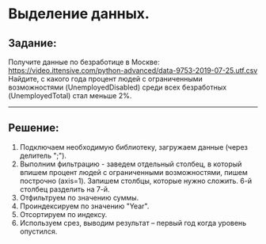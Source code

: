 # Выделение данных.
## Задание:
Получите данные по безработице в Москве:
https://video.ittensive.com/python-advanced/data-9753-2019-07-25.utf.csv
Найдите, с какого года процент людей с ограниченными возможностями (UnemployedDisabled) среди всех безработных (UnemployedTotal) стал меньше 2%.
___
## Решение:
1) Подключаем необходимую библиотеку, загружаем данные (через делитель ";").
2) Выполним фильтрацию - заведем отдельный столбец, в который впишем процент людей с ограниченными возможностями, пишем построчно (axis=1). Запишем столбцы, которые нужно сложить. 
6-й столбец разделить на 7-й.
3) Отфильтруем по значению суммы.
4) Проиндексируем по значению "Year".
5) Отсортируем по индексу.
6) Используем срез, выводим результат – первый год когда уровень опустился. 
